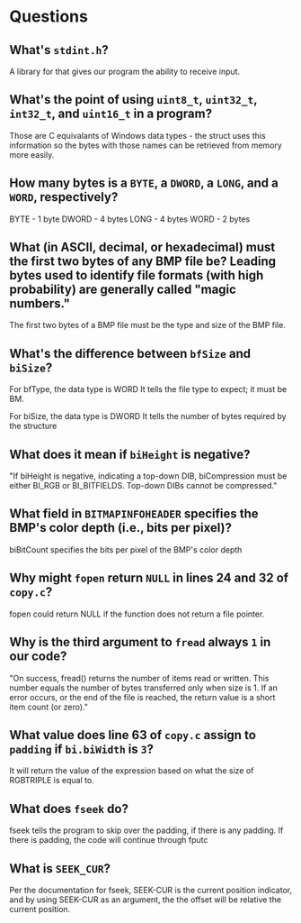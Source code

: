 # Questions

## What's `stdint.h`?

A library for that gives our program the ability to receive input.

## What's the point of using `uint8_t`, `uint32_t`, `int32_t`, and `uint16_t` in a program?

Those are C equivalants of Windows data types - the struct uses this information so the bytes with those names can be retrieved from memory more easily.

## How many bytes is a `BYTE`, a `DWORD`, a `LONG`, and a `WORD`, respectively?

BYTE - 1 byte
DWORD - 4 bytes
LONG - 4 bytes
WORD - 2 bytes

## What (in ASCII, decimal, or hexadecimal) must the first two bytes of any BMP file be? Leading bytes used to identify file formats (with high probability) are generally called "magic numbers."

The first two bytes of a BMP file must be the type and size of the BMP file.

## What's the difference between `bfSize` and `biSize`?

For bfType, the data type is WORD
It tells the file type to expect; it must be BM.

For biSize, the data type is DWORD
It tells the number of bytes required by the structure

## What does it mean if `biHeight` is negative?

"If biHeight is negative, indicating a top-down DIB, biCompression must be either BI_RGB or BI_BITFIELDS. Top-down DIBs cannot be compressed."

## What field in `BITMAPINFOHEADER` specifies the BMP's color depth (i.e., bits per pixel)?

biBitCount specifies the bits per pixel of the BMP's color depth

## Why might `fopen` return `NULL` in lines 24 and 32 of `copy.c`?

fopen could return NULL if the function does not return a file pointer.

## Why is the third argument to `fread` always `1` in our code?

"On success, fread() returns the number of items read or written.
This number equals the number of bytes transferred only when size is 1.
If an error occurs, or the end of the file is reached, the return value is a short item count (or zero)."

## What value does line 63 of `copy.c` assign to `padding` if `bi.biWidth` is `3`?

It will return the value of the expression based on what the size of RGBTRIPLE is equal to.

## What does `fseek` do?

fseek tells the program to skip over the padding, if there is any padding.
If there is padding, the code will continue through fputc

## What is `SEEK_CUR`?

Per the documentation for fseek, SEEK-CUR is the current position indicator,
and by using SEEK-CUR as an argument, the the offset will be relative the current position.